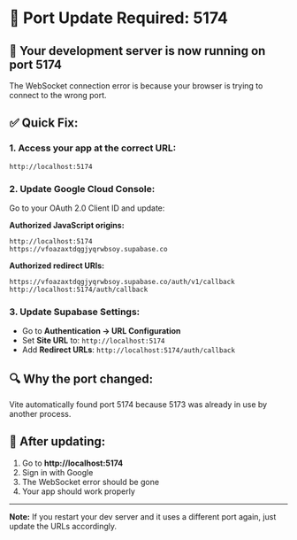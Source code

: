 # 🔧 Port Update Required: 5174

## 🚨 Your development server is now running on port 5174

The WebSocket connection error is because your browser is trying to connect to the wrong port.

## ✅ **Quick Fix:**

### 1. **Access your app at the correct URL:**
```
http://localhost:5174
```

### 2. **Update Google Cloud Console:**
Go to your OAuth 2.0 Client ID and update:

**Authorized JavaScript origins:**
```
http://localhost:5174
https://vfoazaxtdqgjyqrwbsoy.supabase.co
```

**Authorized redirect URIs:**
```
https://vfoazaxtdqgjyqrwbsoy.supabase.co/auth/v1/callback
http://localhost:5174/auth/callback
```

### 3. **Update Supabase Settings:**
- Go to **Authentication → URL Configuration**
- Set **Site URL** to: `http://localhost:5174`
- Add **Redirect URLs**: `http://localhost:5174/auth/callback`

## 🔍 **Why the port changed:**
Vite automatically found port 5174 because 5173 was already in use by another process.

## 🎯 **After updating:**
1. Go to **http://localhost:5174**
2. Sign in with Google
3. The WebSocket error should be gone
4. Your app should work properly

---

**Note:** If you restart your dev server and it uses a different port again, just update the URLs accordingly. 
